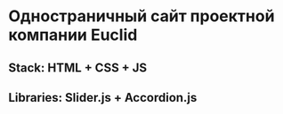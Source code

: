 # Одностраничный сайт проектной компании Euclid

## Stack: HTML + CSS + JS
## Libraries: Slider.js + Accordion.js
